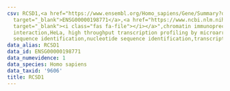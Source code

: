```yaml
---
csv: RCSD1,<a href="https://www.ensembl.org/Homo_sapiens/Gene/Summary?db=core;g=ENSG00000198771"
  target="_blank">ENSG00000198771</a>,<a href="https://www.ncbi.nlm.nih.gov/pubmed/17216044"
  target="_blank"><i class="fas fa-file"></i></a>",chromatin immunoprecipitation assay,direct
  interaction,HeLa, high throughput transcription profiling by microarray,nucleotide
  sequence identification,nucleotide sequence identification,transcriptional regulation,
data_alias: RCSD1
data_id: ENSG00000198771
data_numevidence: 1
data_species: Homo sapiens
data_taxid: '9606'
title: RCSD1
---
```

